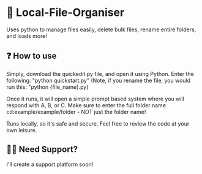 # 📁 Local-File-Organiser
Uses python to manage files easily, delete bulk files, rename entire folders, and loads more!

## ❓ How to use
Simply, download the quickedit.py file, and open it using Python.
Enter the following: "python quickstart.py"
(Note, if you rename the file, you would run this: "python {file_name}.py)

Once it runs, it will open a simple prompt based system where you will respond with A, B, or C.
Make sure to enter the full folder name cd:example/example/folder - NOT just the folder name!

Runs locally, so it's safe and secure. Feel free to review the code at your own leisure.

## 🙋‍♂️ Need Support?
I'll create a support platform soon!
